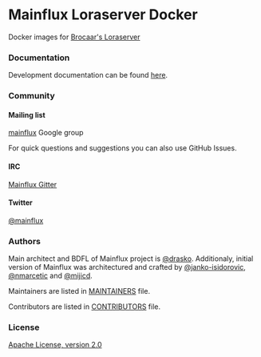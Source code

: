 # Mainflux Loraserver Docker
Docker images for [Brocaar's Loraserver](https://github.com/brocaar/loraserver)

### Documentation
Development documentation can be found [here](http://mainflux.io).

### Community
#### Mailing list
[mainflux](https://groups.google.com/forum/#!forum/mainflux) Google group

For quick questions and suggestions you can also use GitHub Issues.

#### IRC
[Mainflux Gitter](https://gitter.im/Mainflux/mainflux?utm_source=badge&utm_medium=badge&utm_campaign=pr-badge&utm_content=badge)

#### Twitter
[@mainflux](https://twitter.com/mainflux)

### Authors
Main architect and BDFL of Mainflux project is [@drasko](https://github.com/drasko). Additionaly, initial version of Mainflux was architectured and crafted by [@janko-isidorovic](https://github.com/janko-isidorovic), [@nmarcetic](https://github.com/nmarcetic) and [@mijicd](https://github.com/mijicd).

Maintainers are listed in [MAINTAINERS](MAINTAINERS) file.

Contributors are listed in [CONTRIBUTORS](CONTRIBUTORS) file.

### License
[Apache License, version 2.0](LICENSE)
